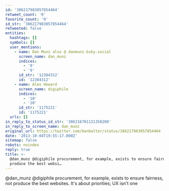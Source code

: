 ```yaml
---
id: '386217983057854464'
retweet_count: '0'
favorite_count: '0'
id_str: '386217983057854464'
retweeted: false
entities:
  hashtags: []
  symbols: []
  user_mentions:
    - name: Dan Munz also @ danmunz.bsky.social
      screen_name: dan_munz
      indices:
        - '0'
        - '9'
      id_str: '12384312'
      id: '12384312'
    - name: Alex Howard
      screen_name: digiphile
      indices:
        - '10'
        - '20'
      id_str: '1175221'
      id: '1175221'
  urls: []
in_reply_to_status_id_str: '386216701131358208'
in_reply_to_screen_name: dan_munz
original_url: https://twitter.com/benbalter/status/386217983057854464
date: '2013-10-04T19:55:17.000Z'
sitemap: false
robots: noindex
reply: true
title: >-
  @dan_munz @digiphile procurement, for example, exists to ensure fairness, not
  produce the best websi…
---
```


@dan_munz @digiphile procurement, for example, exists to ensure fairness, not produce the best websites. It's about priorities; UX isn't one